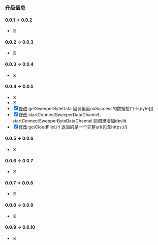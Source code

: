 ### 升级信息

#### 0.0.1 ->  0.0.2

* [x]  [修改]:历史记录数据接口返回值改变

#### 0.0.2 -> 0.0.3

* [x] [fixbug]:解决了onDpUpdate()重复回调的问题

#### 0.0.3 -> 0.0.4

* [x] [新增]:数据通道直接返回byte[]

#### 0.0.4 -> 0.0.5

* [x]  [新增]:删除历史接口(deleteSweeperHistoryData)
* [x]  [新增]:查询当前地图和路径path接口 (getSweeperCurrentPath)
* [x]  [修改]:getSweeperByteData 回调里面onSuccess的数据接口->(byte[])
* [x]  [修改]:startConnectSweeperDataChannel，startConnectSweeperByteDataChannel 回调里增加devId
* [x]  [修改]:getCloudFileUrl 返回的是一个完整url(包含https://)

#### 0.0.5 -> 0.0.6
* [x]  [修改]:清扫历史记录,会根据所属家庭的纬度区分

#### 0.0.6 -> 0.0.7
* [x]  [修改]:清扫历史记录,支持共享成员查看

#### 0.0.7 -> 0.0.8
* [x]  [bugfix]:修复bug

#### 0.0.8 -> 0.0.9
* [x]  [bugfix]:修复华为部分机型AP配网的问题

#### 0.0.9 -> 0.0.10
* [x]  [新增]:清空历史记录


